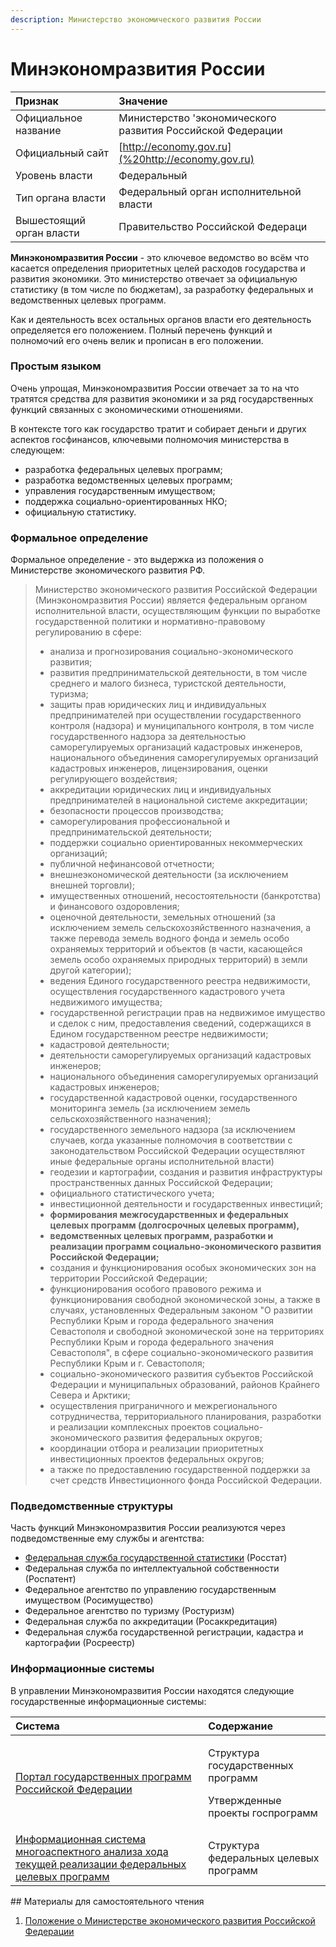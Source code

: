 ```yaml
---
description: Министерство экономического развития России
---
```


# Минэкономразвития России

|  Признак | Значение |
| :--- | :--- |
| Официальное название | Министерство 'экономического развития Российской Федерации |
| Официальный сайт | [http://economy.gov.ru](%20http://economy.gov.ru) |
| Уровень власти | Федеральный |
| Тип органа власти | Федеральный орган исполнительной власти |
| Вышестоящий орган власти | Правительство Российской Федераци |

**Минэкономразвития России** - это ключевое ведомство во всём что касается определения приоритетных целей расходов государства и развития экономики. Это министерство отвечает за официальную статистику \(в том числе по бюджетам\), за разработку федеральных и ведомственных целевых программ. 

Как и деятельность всех остальных органов власти его деятельность определяется его положением. Полный перечень функций и полномочий его очень велик и прописан в его положении.

### Простым языком

Очень упрощая, Минэкономразвития России отвечает за то на что тратятся средства для развития экономики и за ряд государственных функций связанных с экономическими отношениями. 

В контексте того как государство тратит и собирает деньги и других аспектов госфинансов, ключевыми полномочия министерства в следующем:

* разработка федеральных целевых программ;
* разработка ведомственных целевых программ;
* управления государственным имуществом;
* поддержка социально-ориентированных НКО;
* официальную статистику. 

### Формальное определение

Формальное определение - это выдержка из положения о Министерстве экономического развития РФ.

> Министерство экономического развития Российской Федерации \(Минэкономразвития России\) является федеральным органом исполнительной власти, осуществляющим функции по выработке государственной политики и нормативно-правовому регулированию в сфере:
>
> *  анализа и прогнозирования социально-экономического развития;
> * развития предпринимательской деятельности, в том числе среднего и малого бизнеса, туристской деятельности, туризма;
> * защиты прав юридических лиц и индивидуальных предпринимателей при осуществлении государственного контроля \(надзора\) и муниципального контроля, в том числе государственного надзора за деятельностью саморегулируемых организаций кадастровых инженеров, национального объединения саморегулируемых организаций кадастровых инженеров, лицензирования, оценки регулирующего воздействия;
> * аккредитации юридических лиц и индивидуальных предпринимателей в национальной системе аккредитации;
> * безопасности процессов производства;
> * саморегулирования профессиональной и предпринимательской деятельности;
> * поддержки социально ориентированных некоммерческих организаций;
> * публичной нефинансовой отчетности;
> * внешнеэкономической деятельности \(за исключением внешней торговли\);
> * имущественных отношений, несостоятельности \(банкротства\) и финансового оздоровления;
> * оценочной деятельности, земельных отношений \(за исключением земель сельскохозяйственного назначения, а также перевода земель водного фонда и земель особо охраняемых территорий и объектов \(в части, касающейся земель особо охраняемых природных территорий\) в земли другой категории\);
> * ведения Единого государственного реестра недвижимости, осуществления государственного кадастрового учета недвижимого имущества;
> * государственной регистрации прав на недвижимое имущество и сделок с ним, предоставления сведений, содержащихся в Едином государственном реестре недвижимости;
> * кадастровой деятельности;
> * деятельности саморегулируемых организаций кадастровых инженеров;
> * национального объединения саморегулируемых организаций кадастровых инженеров;
> * государственной кадастровой оценки, государственного мониторинга земель \(за исключением земель сельскохозяйственного назначения\);
> * государственного земельного надзора \(за исключением случаев, когда указанные полномочия в соответствии с законодательством Российской Федерации осуществляют иные федеральные органы исполнительной власти\)
> * геодезии и картографии, создания и развития инфраструктуры пространственных данных Российской Федерации;
> * официального статистического учета;
> * инвестиционной деятельности и государственных инвестиций;
> * **формирования межгосударственных и федеральных целевых программ \(долгосрочных целевых программ\),**
> * **ведомственных целевых программ, разработки и реализации программ социально-экономического развития Российской Федерации;**
> * создания и функционирования особых экономических зон на территории Российской Федерации;
> * функционирования особого правового режима и функционирования свободной экономической зоны, а также в случаях, установленных Федеральным законом "О развитии Республики Крым и города федерального значения Севастополя и свободной экономической зоне на территориях Республики Крым и города федерального значения Севастополя", в сфере социально-экономического развития Республики Крым и г. Севастополя;
> * социально-экономического развития субъектов Российской Федерации и муниципальных образований, районов Крайнего Севера и Арктики;
> * осуществления приграничного и межрегионального сотрудничества, территориального планирования, разработки и реализации комплексных проектов социально-экономического развития федеральных округов;
> * координации отбора и реализации приоритетных инвестиционных проектов федеральных округов;
> * а также по предоставлению государственной поддержки за счет средств Инвестиционного фонда Российской Федерации.

### Подведомственные структуры

Часть функций Минэкономразвития России реализуются через подведомственные ему службы и агентства:

* [Федеральная служба государственной статистики](rosstat.md) \(Росстат\)
* Федеральная служба по интеллектуальной собственности \(Роспатент\)
* Федеральное агентство по управлению государственным имуществом \(Росимущество\)
* Федеральное агентство по туризму \(Ростуризм\)
* Федеральная служба по аккредитации \(Росаккредитация\)
* Федеральная служба государственной регистрации, кадастра и картографии \(Росреестр\)

### Информационные системы

В управлении Минэкономразвития России находятся следующие государственные информационные системы:

<table>
  <thead>
    <tr>
      <th style="text-align:left">&#x421;&#x438;&#x441;&#x442;&#x435;&#x43C;&#x430;</th>
      <th style="text-align:left">&#x421;&#x43E;&#x434;&#x435;&#x440;&#x436;&#x430;&#x43D;&#x438;&#x435;</th>
    </tr>
  </thead>
  <tbody>
    <tr>
      <td style="text-align:left"><a href="../../../gis/public/programs.md">&#x41F;&#x43E;&#x440;&#x442;&#x430;&#x43B; &#x433;&#x43E;&#x441;&#x443;&#x434;&#x430;&#x440;&#x441;&#x442;&#x432;&#x435;&#x43D;&#x43D;&#x44B;&#x445; &#x43F;&#x440;&#x43E;&#x433;&#x440;&#x430;&#x43C;&#x43C; &#x420;&#x43E;&#x441;&#x441;&#x438;&#x439;&#x441;&#x43A;&#x43E;&#x439; &#x424;&#x435;&#x434;&#x435;&#x440;&#x430;&#x446;&#x438;&#x438;</a>
      </td>
      <td style="text-align:left">
        <p>&#x421;&#x442;&#x440;&#x443;&#x43A;&#x442;&#x443;&#x440;&#x430; &#x433;&#x43E;&#x441;&#x443;&#x434;&#x430;&#x440;&#x441;&#x442;&#x432;&#x435;&#x43D;&#x43D;&#x44B;&#x445;
          &#x43F;&#x440;&#x43E;&#x433;&#x440;&#x430;&#x43C;&#x43C;</p>
        <p>&#x423;&#x442;&#x432;&#x435;&#x440;&#x436;&#x434;&#x435;&#x43D;&#x43D;&#x44B;&#x435;
          &#x43F;&#x440;&#x43E;&#x435;&#x43A;&#x442;&#x44B; &#x433;&#x43E;&#x441;&#x43F;&#x440;&#x43E;&#x433;&#x440;&#x430;&#x43C;&#x43C;</p>
        <p></p>
      </td>
    </tr>
    <tr>
      <td style="text-align:left"><a href="../../../gis/public/sistema-fcp.md">&#x418;&#x43D;&#x444;&#x43E;&#x440;&#x43C;&#x430;&#x446;&#x438;&#x43E;&#x43D;&#x43D;&#x430;&#x44F; &#x441;&#x438;&#x441;&#x442;&#x435;&#x43C;&#x430; &#x43C;&#x43D;&#x43E;&#x433;&#x43E;&#x430;&#x441;&#x43F;&#x435;&#x43A;&#x442;&#x43D;&#x43E;&#x433;&#x43E; &#x430;&#x43D;&#x430;&#x43B;&#x438;&#x437;&#x430; &#x445;&#x43E;&#x434;&#x430; &#x442;&#x435;&#x43A;&#x443;&#x449;&#x435;&#x439; &#x440;&#x435;&#x430;&#x43B;&#x438;&#x437;&#x430;&#x446;&#x438;&#x438; &#x444;&#x435;&#x434;&#x435;&#x440;&#x430;&#x43B;&#x44C;&#x43D;&#x44B;&#x445; &#x446;&#x435;&#x43B;&#x435;&#x432;&#x44B;&#x445; &#x43F;&#x440;&#x43E;&#x433;&#x440;&#x430;&#x43C;&#x43C;</a>
      </td>
      <td style="text-align:left">&#x421;&#x442;&#x440;&#x443;&#x43A;&#x442;&#x443;&#x440;&#x430; &#x444;&#x435;&#x434;&#x435;&#x440;&#x430;&#x43B;&#x44C;&#x43D;&#x44B;&#x445;
        &#x446;&#x435;&#x43B;&#x435;&#x432;&#x44B;&#x445; &#x43F;&#x440;&#x43E;&#x433;&#x440;&#x430;&#x43C;&#x43C;</td>
    </tr>
  </tbody>
</table>## Материалы для самостоятельного чтения

1. [Положение о Министерстве экономического развития Российской Федерации](http://www.consultant.ru/document/cons_doc_LAW_77491/c3e3b9a212837e8c27f7ce0c0bfadeb0a76435cc/)




